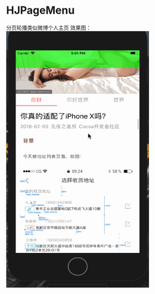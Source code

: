 # HJPageMenu
分页轮播类似微博个人主页
效果图：
![gif text](https://github.com/hanwanjie853710069/HJPageMenu/blob/master/pageMenu.gif)
